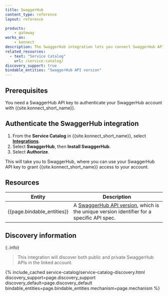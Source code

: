 ```yaml
---
title: SwaggerHub
content_type: reference
layout: reference

products:
    - gateway
works_on:
    - konnect
description: The SwaggerHub integration lets you connect SwaggerHub API specs directly to your Service Catalog services.
related_resources:
  - text: "Service Catalog"
    url: /service-catalog/
discovery_support: true
bindable_entities: "SwaggerHub API version"
---
```


## Prerequisites

You need a SwaggerHub API key to authenticate your SwaggerHub account with {{site.konnect_short_name}}.

## Authenticate the SwaggerHub integration

1. From the **Service Catalog** in {{site.konnect_short_name}}, select **[Integrations](https://cloud.konghq.com/service-catalog/integrations)**. 
2. Select **SwaggerHub**, then **Install SwaggerHub**.
3. Select **Authorize**. 

This will take you to SwaggerHub, where you can use your SwaggerHub API key to grant {{site.konnect_short_name}} access to your account.

## Resources

Entity | Description
-------|-------------
{{page.bindable_entities}} | A [SwaggerHub API version](https://support.smartbear.com/swaggerhub/docs/en/manage-apis/versioning.html?sbsearch=API%20Versions), which is the unique version identifier for a specific API spec.

## Discovery information

{:.info}
> This integration will discover both public and private SwaggerHub APIs in the linked account.

<!-- vale off-->

{% include_cached service-catalog/service-catalog-discovery.html 
   discovery_support=page.discovery_support
   discovery_default=page.discovery_default
   bindable_entities=page.bindable_entities
   mechanism=page.mechanism %}

<!-- vale on-->



